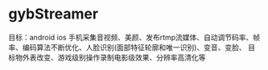 # gybStreamer
目标：android ios 手机采集音视频、美颜、发布rtmp流媒体、自动调节码率、帧率、编码算法不断优化、人脸识别(面部特征轮廓和唯一识别)、变音、变脸、
目标物外表改变、游戏级别操作录制电影级效果、分辨率高清化等

